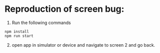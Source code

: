 # Reproduction of screen bug:

1. Run the following commands
```
npm install
npm run start
```

2. open app in simulator or device and navigate to screen 2 and go back.
